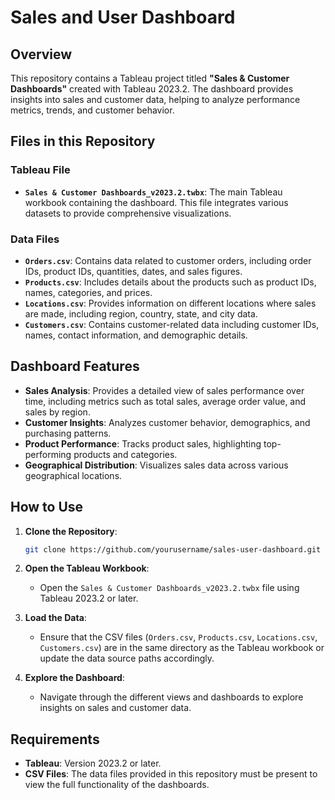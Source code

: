 # Sales and User Dashboard

## Overview

This repository contains a Tableau project titled **"Sales & Customer Dashboards"** created with Tableau 2023.2. The dashboard provides insights into sales and customer data, helping to analyze performance metrics, trends, and customer behavior.

## Files in this Repository

### Tableau File
- **`Sales & Customer Dashboards_v2023.2.twbx`**: The main Tableau workbook containing the dashboard. This file integrates various datasets to provide comprehensive visualizations.

### Data Files
- **`Orders.csv`**: Contains data related to customer orders, including order IDs, product IDs, quantities, dates, and sales figures.
- **`Products.csv`**: Includes details about the products such as product IDs, names, categories, and prices.
- **`Locations.csv`**: Provides information on different locations where sales are made, including region, country, state, and city data.
- **`Customers.csv`**: Contains customer-related data including customer IDs, names, contact information, and demographic details.

## Dashboard Features

- **Sales Analysis**: Provides a detailed view of sales performance over time, including metrics such as total sales, average order value, and sales by region.
- **Customer Insights**: Analyzes customer behavior, demographics, and purchasing patterns.
- **Product Performance**: Tracks product sales, highlighting top-performing products and categories.
- **Geographical Distribution**: Visualizes sales data across various geographical locations.

## How to Use

1. **Clone the Repository**:
    ```bash
    git clone https://github.com/yourusername/sales-user-dashboard.git
    ```
2. **Open the Tableau Workbook**:
    - Open the `Sales & Customer Dashboards_v2023.2.twbx` file using Tableau 2023.2 or later.
  
3. **Load the Data**:
    - Ensure that the CSV files (`Orders.csv`, `Products.csv`, `Locations.csv`, `Customers.csv`) are in the same directory as the Tableau workbook or update the data source paths accordingly.

4. **Explore the Dashboard**:
    - Navigate through the different views and dashboards to explore insights on sales and customer data.

## Requirements

- **Tableau**: Version 2023.2 or later.
- **CSV Files**: The data files provided in this repository must be present to view the full functionality of the dashboards.
